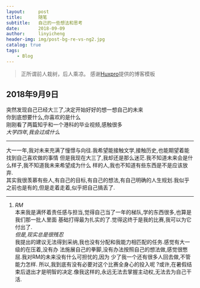 ```yaml
---
layout:     post
title:      随笔
subtitle:   自己的一些想法和思考
date:       2018-09-09
author:     linyicheng
header-img: img/post-bg-re-vs-ng2.jpg
catalog: true
tags:
    - Blog
---
```


> 正所谓前人栽树，后人乘凉。
> 感谢[Huxpro](https://github.com/huxpro)提供的博客模板
> 

## 2018年9月9日
突然发现自己已经大三了,决定开始好好的想一想自己的未来  
你到底想要什么,你喜欢的是什么  
刚刚看了两篇知乎和一个港科的毕业视频,感触很多  
*大学四年,我会过成什么*  

---------------
大一一年,我对未来充满了憧憬与向往.我希望能接触文学,接触历史,也能期望着能找到自己喜欢做的事情
但是我现在大三了,我却还是那么迷茫.我不知道未来会是什么样子,我不知道我未来希望成为什么
样的人,我也不知道有些东西是不是应该放弃.  
其实我很羡慕有些人,有自己的目标,有自己的想法,有自己明确的人生规划.我似乎之前也是有的,但是走着走着,似乎把自己搞丢了.  

-----------------
1. *RM*  
本来我是满怀着责任感与担当,觉得自己当了一年的梯队,学的东西很多,也算是我们那一批人里面
基础打得最为扎实的了.觉得这终于是我的比赛,我可以为它付出了.  
*但是,现实总是很残忍*  
我提出的建议无法得到采纳,我也没有分配和我能力相匹配的任务.感觉有大一级的在压着,没有办
法施展自己的拳脚,没有办法按照自己的想法做,感觉很憋屈.我对RM的未来没有什么可担忧的,因为
少了我一个还有很多人回去做,不管能力怎样. 所以,我到底有没有必要对这个比赛全身心的投入呢
?或许,在暑假结束后退出才是明智的决定.像我这样的,永远无法去掌握主动权,无法去为自己干活.


